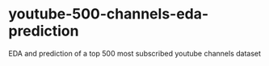 # youtube-500-channels-eda-prediction
EDA and prediction of a top 500 most subscribed youtube channels dataset
